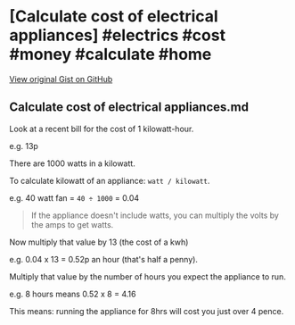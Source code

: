 # [Calculate cost of electrical appliances] #electrics #cost #money #calculate #home

[View original Gist on GitHub](https://gist.github.com/Integralist/887fd2c395e8096c4030ac056552131d)

## Calculate cost of electrical appliances.md

Look at a recent bill for the cost of 1 kilowatt-hour.

e.g. 13p

There are 1000 watts in a kilowatt.

To calculate kilowatt of an appliance: `watt / kilowatt`.

e.g. 40 watt fan = `40 ÷ 1000` = 0.04

> If the appliance doesn't include watts, you can multiply the volts by the amps to get watts.

Now multiply that value by 13 (the cost of a kwh)

e.g. 0.04 x 13 = 0.52p an hour (that's half a penny).

Multiply that value by the number of hours you expect the appliance to run.

e.g. 8 hours means 0.52 x 8 = 4.16

This means: running the appliance for 8hrs will cost you just over 4 pence.

